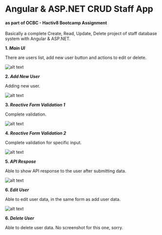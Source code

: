 # Angular & ASP.NET CRUD Staff App
#### as part of OCBC - Hactiv8 Bootcamp Assignment

Basically a complete Create, Read, Update, Delete project of staff database system with Angular & ASP.NET.

**1. _Main UI_**

There are users list, add new user button and actions to edit or delete.

![alt text](https://github.com/roychanmeliaz/angular-dotnet-crud-staff/blob/main/screenshot_main.png)

**2. _Add New User_**

Adding new user.

![alt text](https://github.com/roychanmeliaz/angular-dotnet-crud-staff/blob/main/screenshot_add.png)

**3. _Reactive Form Validation 1_**

Complete validation.

![alt text](https://github.com/roychanmeliaz/angular-dotnet-crud-staff/blob/main/screenshot_reactive_validation.png)


**4. _Reactive Form Validation 2_**

Complete validation for specific input.

![alt text](https://github.com/roychanmeliaz/angular-dotnet-crud-staff/blob/main/screenshot_reactive_validation_.png)

**5. _API Respose_**

Able to show API response to the user after submitting data.

![alt text](https://github.com/roychanmeliaz/angular-dotnet-crud-staff/blob/main/screenshot_response.png)

**6. _Edit User_**

Able to edit user data, in the same form as add user data.

![alt text](https://github.com/roychanmeliaz/angular-dotnet-crud-staff/blob/main/screenshot_edit.png)

**6. _Delete User_**

Able to delete user data. No screenshot for this one, sorry.

